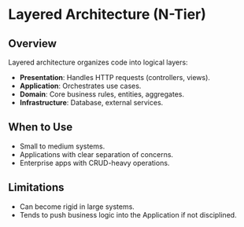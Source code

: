 # Layered Architecture (N-Tier)

##  Overview
Layered architecture organizes code into logical layers:
- **Presentation**: Handles HTTP requests (controllers, views).
- **Application**: Orchestrates use cases.
- **Domain**: Core business rules, entities, aggregates.
- **Infrastructure**: Database, external services.



##  When to Use
- Small to medium systems.
- Applications with clear separation of concerns.
- Enterprise apps with CRUD-heavy operations.

##  Limitations
- Can become rigid in large systems.
- Tends to push business logic into the Application if not disciplined.

